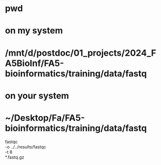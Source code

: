 # pwd 

# on my system
# /mnt/d/postdoc/01_projects/2024_FA5BioInf/FA5-bioinformatics/training/data/fastq

# on your system
# ~/Desktop/Fa/FA5-bioinformatics/training/data/fastq


fastqc \
-o ../../results/fastqc \
-t 8 \
*.fastq.gz

